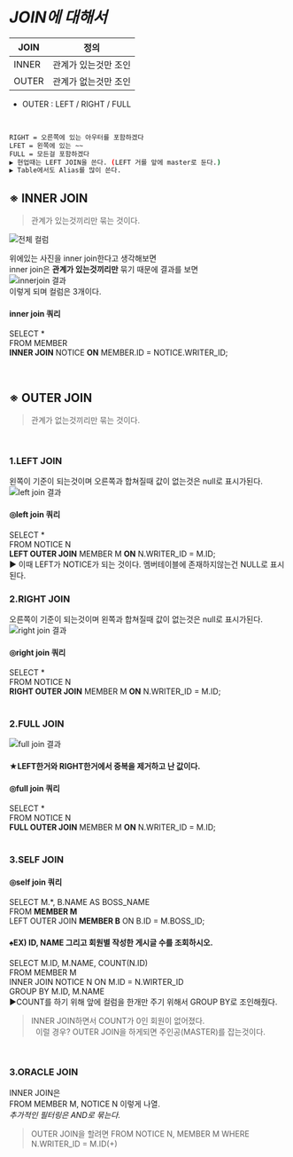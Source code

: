 # _JOIN에 대해서_

| JOIN | 정의 |
| ------ | ------ |
| INNER | 관계가 있는것만 조인 |
| OUTER | 관계가 없는것만 조인 |


- OUTER : LEFT / RIGHT / FULL

&nbsp;
```sh
RIGHT = 오른쪽에 있는 아우터를 포함하겠다  
LFET = 왼쪽에 있는 ~~   
FULL = 모든걸 포함하겠다  
▶ 현업때는 LEFT JOIN을 쓴다. (LEFT 거를 앞에 master로 둔다.)  
▶ Table에서도 Alias를 많이 쓴다. 
```

## ※ INNER JOIN
> 관계가 있는것끼리만 묶는 것이다.

![전체 컬럼](https://user-images.githubusercontent.com/43837994/154605507-5dc0f604-945b-4588-8936-ae3070d4dcb3.PNG)

위에있는 사진을 inner join한다고 생각해보면  
inner join은 **관계가 있는것끼리만** 묶기 때문에 결과를 보면  
![innerjoin 결과](https://user-images.githubusercontent.com/43837994/154606025-658a1332-8add-4930-a110-3a8387559c07.PNG)  
이렇게 되며 컬럼은 3개이다. 
&nbsp;
#### inner join 쿼리 
SELECT *  
FROM MEMBER  
**INNER JOIN** NOTICE **ON** MEMBER.ID = NOTICE.WRITER_ID;

&nbsp;
&nbsp;

## ※ OUTER JOIN
> 관계가 없는것끼리만 묶는 것이다.

&nbsp;
### 1.LEFT JOIN
왼쪽이 기준이 되는것이며 오른쪽과 합쳐질때 값이 없는것은 null로 표시가된다.  
![left join 결과](https://user-images.githubusercontent.com/43837994/154606738-7fdf5584-8f3b-4672-9980-9374a4b1680b.PNG)
&nbsp;
#### ◎left join 쿼리   
SELECT *  
FROM NOTICE N  
**LEFT OUTER JOIN** MEMBER M **ON** N.WRITER_ID = M.ID;  
▶ 이때 LEFT가 NOTICE가 되는 것이다. 멤버테이블에 존재하지않는건 NULL로 표시된다.
&nbsp;

### 2.RIGHT JOIN
오른쪽이 기준이 되는것이며 왼쪽과 합쳐질때 값이 없는것은 null로 표시가된다.  
![right join 결과](https://user-images.githubusercontent.com/43837994/154607358-445e516a-e41b-4693-ba89-09fb5875a5a1.PNG)
&nbsp;
#### ◎right join 쿼리   
SELECT *  
FROM NOTICE N  
**RIGHT OUTER JOIN** MEMBER M **ON** N.WRITER_ID = M.ID;  
&nbsp;

### 2.FULL JOIN
![full join 결과](https://user-images.githubusercontent.com/43837994/154614576-2aa7464a-2f9f-4bea-8a3d-a68e9da75924.png)
#### ★LEFT한거와 RIGHT한거에서 중복을 제거하고 난 값이다.
#### ◎full join 쿼리   
SELECT *  
FROM NOTICE N  
**FULL OUTER JOIN** MEMBER M **ON** N.WRITER_ID = M.ID;  
&nbsp;

### 3.SELF JOIN
#### ◎self join 쿼리   
SELECT M.*, B.NAME AS BOSS_NAME  
FROM **MEMBER M**   
LEFT OUTER JOIN **MEMBER B** ON B.ID = M.BOSS_ID; 
#### ♠EX) ID, NAME 그리고 회원별 작성한 게시글 수를 조회하시오. 

SELECT M.ID, M.NAME, COUNT(N.ID)   
FROM MEMBER M   
INNER JOIN NOTICE N ON M.ID = N.WIRTER_ID  
GROUP BY M.ID, M.NAME   
▶COUNT를 하기 위해 앞에 컬럼을 한개만 주기 위해서 GROUP BY로 조인해줬다. 
> INNER JOIN하면서 COUNT가 0인 회원이 없어졌다.  
&nbsp;
이럴 경우? OUTER JOIN을 하게되면 주인공(MASTER)를 잡는것이다. 

&nbsp;
### 3.ORACLE JOIN
INNER JOIN은  
FROM MEMBER M, NOTICE N 이렇게 나열.  
_추가적인 필터링은 AND로 묶는다._ 

>OUTER JOIN을 할려면
FROM NOTICE N, MEMBER M
WHERE N.WRITER_ID = M.ID(+)

